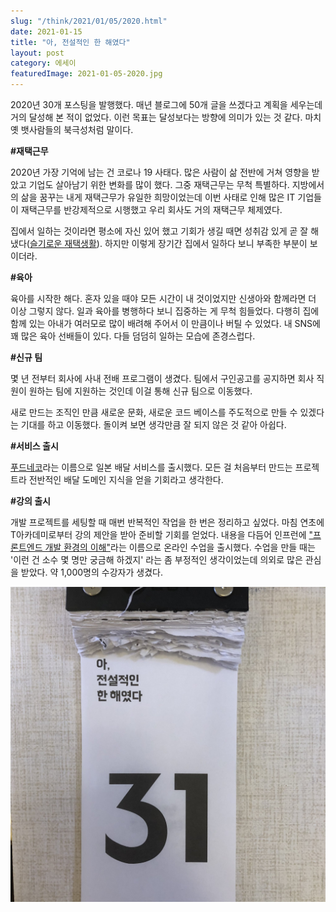 ```yaml
---
slug: "/think/2021/01/05/2020.html"
date: 2021-01-15
title: "아, 전설적인 한 해였다"
layout: post
category: 에세이
featuredImage: 2021-01-05-2020.jpg
---
```


2020년 30개 포스팅을 발행했다. 매년 블로그에 50개 글을 쓰겠다고 계획을 세우는데 거의 달성해 본 적이 없었다.
이런 목표는 달성보다는 방향에 의미가 있는 것 같다. 마치 옛 뱃사람들의 북극성처럼 말이다.

**#재택근무**

2020년 가장 기억에 남는 건 코로나 19 사태다. 많은 사람이 삶 전반에 거쳐 영향을 받았고 기업도 살아남기 위한 변화를 많이 했다.
그중 재택근무는 무척 특별하다. 지방에서의 삶을 꿈꾸는 내게 재택근무가 유일한 희망이었는데
이번 사태로 인해 많은 IT 기업들이 재택근무를 반강제적으로 시행했고 우리 회사도 거의 재택근무 체제였다.

집에서 일하는 것이라면 평소에 자신 있어 했고 기회가 생길 때면 성취감 있게 곧 잘 해냈다([슬기로운 재택생활](https://jeonghwan-kim.github.io/think/2020/03/30/remote-work.html)).
하지만 이렇게 장기간 집에서 일하다 보니 부족한 부분이 보이더라.

**#육아**

육아를 시작한 해다. 혼자 있을 때야 모든 시간이 내 것이었지만 신생아와 함께라면 더 이상 그렇지 않다.
일과 육아를 병행하다 보니 집중하는 게 무척 힘들었다.
다행히 집에 함께 있는 아내가 여러모로 많이 배려해 주어서 이 만큼이나 버틸 수 있었다.
내 SNS에 꽤 많은 육아 선배들이 있다. 다들 덤덤히 일하는 모습에 존경스럽다.

**#신규 팀**

몇 년 전부터 회사에 사내 전배 프로그램이 생겼다.
팀에서 구인공고를 공지하면 회사 직원이 원하는 팀에 지원하는 것인데 이걸 통해 신규 팀으로 이동했다.

새로 만드는 조직인 만큼 새로운 문화, 새로운 코드 베이스를 주도적으로 만들 수 있겠다는 기대를 하고 이동했다.
돌이켜 보면 생각만큼 잘 되지 않은 것 같아 아쉽다.

**#서비스 출시**

[푸드네코](https://foodneko.com/company)라는 이름으로 일본 배달 서비스를 출시했다.
모든 걸 처음부터 만드는 프로젝트라 전반적인 배달 도메인 지식을 얻을 기회라고 생각한다.

**#강의 출시**

개발 프로젝트를 세팅할 때 매번 반복적인 작업을 한 번은 정리하고 싶었다.
마침 연초에 T아카데미로부터 강의 제안을 받아 준비할 기회를 얻었다.
내용을 다듬어 인프런에 ["프론트엔드 개발 환경의 이해"](https://www.inflearn.com/course/%ED%94%84%EB%A1%A0%ED%8A%B8%EC%97%94%EB%93%9C-%EA%B0%9C%EB%B0%9C%ED%99%98%EA%B2%BD)라는 이름으로 온라인 수업을 출시했다.
수업을 만들 때는 '이런 건 소수 몇 명만 궁금해 하겠지' 라는 좀 부정적인 생각이었는데 의외로 많은 관심을 받았다.
약 1,000명의 수강자가 생겼다.

![일력의 마지막 장이다](2021-01-05-2020.jpg)
